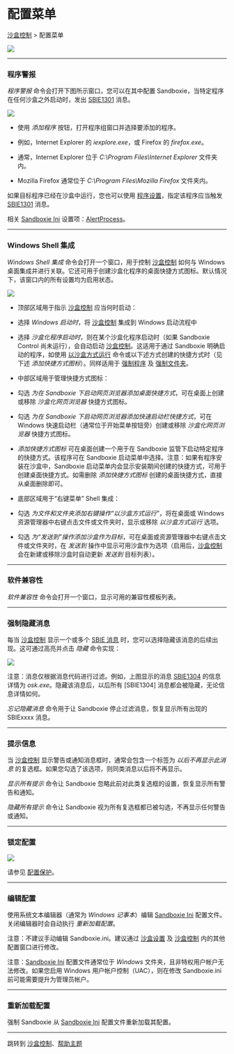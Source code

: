 # 配置菜单

[沙盒控制](SandboxieControl.md) > 配置菜单

![](../Media/ConfigureMenu.png)

---

### 程序警报

_程序警报_ 命令会打开下图所示窗口，您可以在其中配置 Sandboxie，当特定程序在任何沙盒之外启动时，发出 [SBIE1301](SBIE1301.md) 消息。

![](../Media/AlertPrograms.png)

- 使用 _添加程序_ 按钮，打开程序组窗口并选择要添加的程序。

- 例如，Internet Explorer 的 _iexplore.exe_，或 Firefox 的 _firefox.exe_。
- 通常，Internet Explorer 位于 _C:\Program Files\Internet Explorer_ 文件夹内。
- Mozilla Firefox 通常位于 _C:\Program Files\Mozilla Firefox_ 文件夹内。

如果目标程序已经在沙盒中运行，您也可以使用 [程序设置](ProgramSettings.md#page-1)，指定该程序应当触发 [SBIE1301](SBIE1301.md) 消息。

相关 [Sandboxie Ini](SandboxieIni.md) 设置项：[AlertProcess](AlertProcess.md)。

---

### Windows Shell 集成

_Windows Shell 集成_ 命令会打开一个窗口，用于控制 [沙盒控制](SandboxieControl.md) 如何与 Windows 桌面集成并进行关联。它还可用于创建沙盒化程序的桌面快捷方式图标。默认情况下，该窗口内的所有设置均为启用状态。

![](../Media/ShellIntegration.png)

- 顶部区域用于指示 [沙盒控制](SandboxieControl.md) 应当何时启动：

- 选择 _Windows 启动时_，将 [沙盒控制](SandboxieControl.md) 集成到 Windows 启动流程中

- 选择 _沙盒化程序启动时_，则在某个沙盒化程序启动时（如果 Sandboxie Control 尚未运行），会自动启动 [沙盒控制](SandboxieControl.md)。这适用于通过 Sandboxie 明确启动的程序，如使用 [以沙盒方式运行](SandboxMenu.md#sandbox-menu) 命令或以下述方式创建的快捷方式时（见下述 _添加快捷方式图标_）。同样适用于 [强制程序](ProgramStartSettings.md#forced-programs) 及 [强制文件夹](ProgramStartSettings.md#forced-folders)。

- 中部区域用于管理快捷方式图标：

- 勾选 _为在 Sandboxie 下启动网页浏览器添加桌面快捷方式_，可在桌面上创建或移除 _沙盒化网页浏览器_ 快捷方式图标。

- 勾选 _为在 Sandboxie 下启动网页浏览器添加快速启动栏快捷方式_，可在 Windows 快速启动栏（通常位于开始菜单按钮旁）创建或移除 _沙盒化网页浏览器_ 快捷方式图标。

- _添加快捷方式图标_ 可在桌面创建一个用于在 Sandboxie 监管下启动特定程序的快捷方式。该程序可在 Sandboxie 启动菜单中选择。注意：如果有程序安装在沙盒中，Sandboxie 启动菜单内会显示安装期间创建的快捷方式，可用于创建桌面快捷方式。如需删除 _添加快捷方式图标_ 创建的桌面快捷方式，直接从桌面删除即可。

- 底部区域用于“右键菜单” Shell 集成：

- 勾选 _为文件和文件夹添加右键操作“以沙盒方式运行”_，将在桌面或 Windows 资源管理器中右键点击文件或文件夹时，显示或移除 _以沙盒方式运行_ 选项。

- 勾选 _为“发送到”操作添加沙盒作为目标_，可在桌面或资源管理器中右键点击文件或文件夹时，在 _发送到_ 操作中显示可用沙盒作为选项（启用后，[沙盒控制](SandboxieControl.md) 会在新建或移除沙盒时自动更新 _发送到_ 目标列表）。

---

### 软件兼容性

_软件兼容性_ 命令会打开一个窗口，显示可用的兼容性模板列表。

---

### 强制隐藏消息

每当 [沙盒控制](SandboxieControl.md) 显示一个或多个 [SBIE 消息](SBIEMessages.md) 时，您可以选择隐藏该消息的后续出现。这可通过高亮并点击 _隐藏_ 命令实现：

![](../Media/MessagesFromSandboxie.png)

注意：消息仅根据消息代码进行过滤。例如，上图显示的消息 [SBIE1304](SBIE1304.md) 的信息详情为 _osk.exe_。隐藏该消息后，以后所有 [SBIE1304] 消息都会被隐藏，无论信息详情如何。

_忘记隐藏消息_ 命令用于让 Sandboxie 停止过滤消息，恢复显示所有出现的 SBIExxxx 消息。

---

### 提示信息

当 [沙盒控制](SandboxieControl.md) 显示警告或通知消息框时，通常会包含一个标签为 _以后不再显示此消息_ 的复选框。如果您勾选了该选项，则同类消息以后将不再显示。

_显示所有提示_ 命令让 Sandboxie 忽略此前对此类复选框的设置，恢复显示所有警告和通知。

_隐藏所有提示_ 命令让 Sandboxie 视为所有复选框都已被勾选，不再显示任何警告或通知。

---

### 锁定配置

![](../Media/LockConfiguration.png)

请参见 [配置保护](ConfigurationProtection.md)。

---

### 编辑配置

使用系统文本编辑器（通常为 _Windows 记事本_）编辑 [Sandboxie Ini](SandboxieIni.md) 配置文件。关闭编辑器时会自动执行 _重新加载配置_。

注意：不建议手动编辑 Sandboxie.ini。建议通过 [沙盒设置](SandboxSettings.md) 及 [沙盒控制](SandboxieControl.md) 内的其他配置窗口进行修改。

注意：[Sandboxie Ini](SandboxieIni.md) 配置文件通常位于 _Windows_ 文件夹，且非特权用户帐户无法修改。如果您启用 Windows 用户帐户控制（UAC），则在修改 Sandboxie.ini 前可能需要提升为管理员帐户。

---

### 重新加载配置

强制 Sandboxie 从 [Sandboxie Ini](SandboxieIni.md) 配置文件重新加载其配置。

---

跳转到 [沙盒控制](SandboxieControl.md#menus)、[帮助主题](HelpTopics.md)